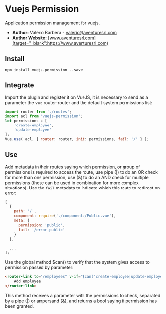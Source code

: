 # Vuejs Permission
Application permission management for vuejs.


- **Author:** Valerio Barbera - [valerio@aventuresrl.com](mailto:valerio@aventuresrl.com)
- **Author Website:** [www.aventuresrl.com](target="_blank":https://www.aventuresrl.com)


## Install
`npm install vuejs-permission --save`


## Integrate
Import the plugin and register it on VueJS, it is necessary 
to send as a parameter the vue router-router and the default 
system permissions list:
```javascript
import router from './routes';
import acl from 'vuejs-permission';
let permissions = [
    'create-employee', 
    'update-employee'
];
Vue.use( acl, { router: router, init: permissions, fail: '/' } );
```


## Use
Add metadata in their routes saying which permission, 
or group of permissions is required to access the route, 
use pipe (|) to do an OR check for more than one permission, 
use (&) to do an AND check for multiple permissions 
(these can be used in combination for more complex situations). 
Use the `fail` metadata to indicate which this route to redirect on error:
```javascript
[
  {
    path: '/',
    component: require('./components/Public.vue'),
    meta: {
      permission: 'public',
      fail: '/error-public'
    }
  },
  
  ...
];
```

Use the global method $can() to verify that the system gives access 
to permission passed by parameter:
```html
<router-link to="/employees" v-if="$can('create-employee|update-employee')">
    Add employee
</router-link>
```
This method receives a parameter with the permissions to check, 
separated by a pipe (|) or ampersand (&), and returns a bool saying 
if permission has been granted.

